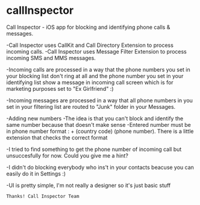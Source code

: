 # callInspector
Call Inspector - iOS app for blocking and identifying phone calls & messages.

-Call Inspector uses CallKit and Call Directory Extension to process incoming calls.
-Call Inspector uses Message Filter Extension to process incoming SMS and MMS messages.

-Incoming calls are processed in a way that the phone numbers you set in your blocking list don't ring at all and the phone number you set in your identifying list show a message in incoming call screen which is for marketing purposes set to "Ex Girlfriend" :)

-Incoming messages are processed in a way that all phone numbers in you set in your filtering list are routed to "Junk" folder in your Messages.

-Adding new numbers
     -The idea is that you can't block and identify the same number because that doesn't make sense
     -Entered number must be in phone number format : + (country code) (phone number). There is a little extension that checks the correct format
     
-I tried to find something to get the phone number of incoming call but unsuccesfully for now. Could you give me a hint?

-I didn't do blocking everybody who ins't in your contacts beacuse you can easily do it in Settings :)

-UI is pretty simple, I'm not really a designer so it's just basic stuff

    Thanks! Call Inspector Team
